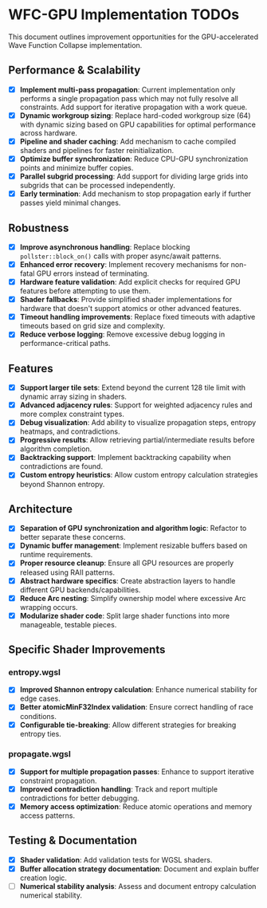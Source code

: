 # WFC-GPU Implementation TODOs

This document outlines improvement opportunities for the GPU-accelerated Wave Function Collapse implementation.

## Performance & Scalability

- [x] **Implement multi-pass propagation**: Current implementation only performs a single propagation pass which may not fully resolve all constraints. Add support for iterative propagation with a work queue.
- [x] **Dynamic workgroup sizing**: Replace hard-coded workgroup size (64) with dynamic sizing based on GPU capabilities for optimal performance across hardware.
- [x] **Pipeline and shader caching**: Add mechanism to cache compiled shaders and pipelines for faster reinitialization.
- [x] **Optimize buffer synchronization**: Reduce CPU-GPU synchronization points and minimize buffer copies.
- [x] **Parallel subgrid processing**: Add support for dividing large grids into subgrids that can be processed independently.
- [x] **Early termination**: Add mechanism to stop propagation early if further passes yield minimal changes.

## Robustness

- [x] **Improve asynchronous handling**: Replace blocking `pollster::block_on()` calls with proper async/await patterns.
- [x] **Enhanced error recovery**: Implement recovery mechanisms for non-fatal GPU errors instead of terminating.
- [x] **Hardware feature validation**: Add explicit checks for required GPU features before attempting to use them.
- [x] **Shader fallbacks**: Provide simplified shader implementations for hardware that doesn't support atomics or other advanced features.
- [x] **Timeout handling improvements**: Replace fixed timeouts with adaptive timeouts based on grid size and complexity.
- [x] **Reduce verbose logging**: Remove excessive debug logging in performance-critical paths.

## Features

- [x] **Support larger tile sets**: Extend beyond the current 128 tile limit with dynamic array sizing in shaders.
- [x] **Advanced adjacency rules**: Support for weighted adjacency rules and more complex constraint types.
- [x] **Debug visualization**: Add ability to visualize propagation steps, entropy heatmaps, and contradictions.
- [x] **Progressive results**: Allow retrieving partial/intermediate results before algorithm completion.
- [x] **Backtracking support**: Implement backtracking capability when contradictions are found.
- [x] **Custom entropy heuristics**: Allow custom entropy calculation strategies beyond Shannon entropy.

## Architecture

- [x] **Separation of GPU synchronization and algorithm logic**: Refactor to better separate these concerns.
- [x] **Dynamic buffer management**: Implement resizable buffers based on runtime requirements.
- [x] **Proper resource cleanup**: Ensure all GPU resources are properly released using RAII patterns.
- [x] **Abstract hardware specifics**: Create abstraction layers to handle different GPU backends/capabilities.
- [x] **Reduce Arc nesting**: Simplify ownership model where excessive Arc wrapping occurs.
- [x] **Modularize shader code**: Split large shader functions into more manageable, testable pieces.

## Specific Shader Improvements

### entropy.wgsl

- [x] **Improved Shannon entropy calculation**: Enhance numerical stability for edge cases.
- [x] **Better atomicMinF32Index validation**: Ensure correct handling of race conditions.
- [x] **Configurable tie-breaking**: Allow different strategies for breaking entropy ties.

### propagate.wgsl

- [x] **Support for multiple propagation passes**: Enhance to support iterative constraint propagation.
- [x] **Improved contradiction handling**: Track and report multiple contradictions for better debugging.
- [x] **Memory access optimization**: Reduce atomic operations and memory access patterns.

## Testing & Documentation

- [x] **Shader validation**: Add validation tests for WGSL shaders.
- [x] **Buffer allocation strategy documentation**: Document and explain buffer creation logic.
- [ ] **Numerical stability analysis**: Assess and document entropy calculation numerical stability.

